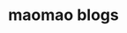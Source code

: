 ---
layout: home
sidebar: false

title: maomao blogs
titleTemplate: 一个简单的博客，用以记录自己的所学。

hero:
  name: maomao blogs
  text: 毛毛的博客
  tagline: 记录自己所学所感
  actions:
    - theme: brand
      text: 快速开始
      link: /guide/introduction
    - theme: alt
      text: Github
      link: https://github.com/maolovecoding

features:
  - icon: 📦
    title: 详细
    details: 通俗易懂，快速上手。
  - icon: 🧩
    title: 多语言
    details: 富含多个语言的博客内容。
---